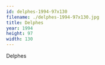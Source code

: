 ```yaml
---
id: delphes-1994-97x130
filename: ./delphes-1994-97x130.jpg
title: Delphes
year: 1994
height: 97
width: 130
---
```


Delphes
